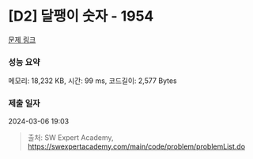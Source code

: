 # [D2] 달팽이 숫자 - 1954 

[문제 링크](https://swexpertacademy.com/main/code/problem/problemDetail.do?contestProbId=AV5PobmqAPoDFAUq) 

### 성능 요약

메모리: 18,232 KB, 시간: 99 ms, 코드길이: 2,577 Bytes

### 제출 일자

2024-03-06 19:03



> 출처: SW Expert Academy, https://swexpertacademy.com/main/code/problem/problemList.do